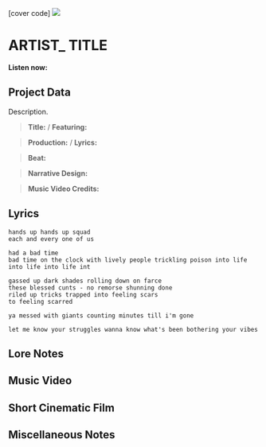 [cover code] ![](57175019_319474918741616_8502199518755923887_n.jpg)

# ARTIST_ TITLE

**Listen now:** 

## Project Data

Description.

> **Title:**  / **Featuring:** 

> **Production:**  / **Lyrics:** 

> **Beat:**

> **Narrative Design:**

> **Music Video Credits:**


## Lyrics

```
hands up hands up squad
each and every one of us 

had a bad time 
bad time on the clock with lively people trickling poison into life 
into life into life int

gassed up dark shades rolling down on farce
these blessed cunts - no remorse shunning done
riled up tricks trapped into feeling scars 
to feeling scarred

ya messed with giants counting minutes till i'm gone

let me know your struggles wanna know what's been bothering your vibes

```

## Lore Notes

## Music Video

## Short Cinematic Film

## Miscellaneous Notes
